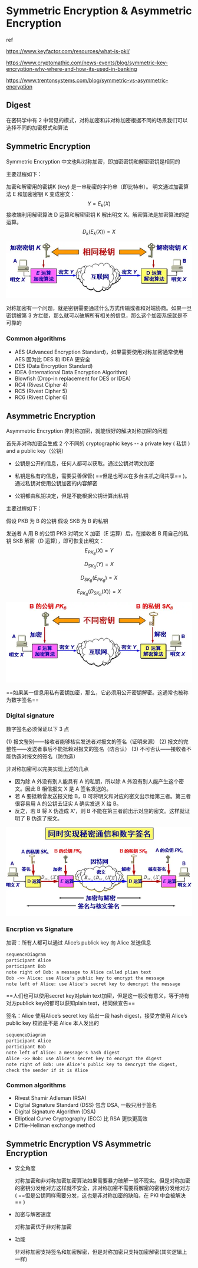# Symmetric Encryption & Asymmetric Encryption



ref

https://www.keyfactor.com/resources/what-is-pki/

https://www.cryptomathic.com/news-events/blog/symmetric-key-encryption-why-where-and-how-its-used-in-banking

https://www.trentonsystems.com/blog/symmetric-vs-asymmetric-encryption

## Digest

在密码学中有 2 中常见的模式，对称加密和非对称加密根据不同的场景我们可以选择不同的加密模式和算法

## Symmetric Encryption

Symmetric Encryption 中文也叫对称加密，即加密密钥和解密密钥是相同的

主要过程如下：

 加密和解密用的密钥K (key) 是一串秘密的字符串（即比特串）。
明文通过加密算法 E  和加密密钥 K  变成密文：
$$
Y=E_k(X)
$$
接收端利用解密算法 D 运算和解密密钥 K 解出明文 X。解密算法是加密算法的逆运算。
$$
D_k(E_k(X))=X
$$



![Snipaste_2020-08-25_16-23-57](https://github.com/dhay3/image-repo/raw/master/20221214/Snipaste_2020-08-25_16-23-57.4f3yo0ajeum8.webp)

对称加密有一个问题，就是密钥需要通过什么方式传输或者和对端协商。如果一旦密钥被第 3 方拦截，那么就可以破解所有相关的信息，那么这个加密系统就是不可靠的

### Common algorithms

- AES (Advanced Encryption Standard)，如果需要使用对称加密通常使用 AES 因为比 DES 和 IDEA 更安全  
- DES (Data Encryption Standard)  
- IDEA (International Data Encryption Algorithm)  
- Blowfish (Drop-in replacement for DES or IDEA)  
- RC4 (Rivest Cipher 4)  
- RC5 (Rivest Cipher 5)  
- RC6 (Rivest Cipher 6)

## Asymmetric Encryption

Asymmetric Encryption 非对称加密，就能很好的解决对称加密的问题

首先非对称加密会生成 2 个不同的 cryptographic keys -- a private key ( 私钥 ) and a public key（公钥）

- 公钥是公开的信息，任何人都可以获取。通过公钥对明文加密

- 私钥是私有的信息，需要妥善保管( ==但是也可以在多台主机之间共享== )。通过私钥对使用公钥加密的内容解密

- 公钥都由私钥决定，但是不能根据公钥计算出私钥

主要过程如下：

假设 PKB 为 B 的公钥
假设 SKB 为 B 的私钥

发送者 A 用 B 的公钥 PKB 对明文 X 加密（E 运算）后，在接收者 B 用自己的私钥 SKB 解密（D 运算），即可恢复出明文：
$$
E_{PK_B}(X)= Y
$$

$$
D_{SK_B}(Y) = X
$$

$$
D_{SK_B}(E_{PK_B}) = X
$$

$$
E_{PK_B}(D_{SK_B}(X)) = X
$$

![Snipaste_2020-08-25_16-52-53](https://github.com/dhay3/image-repo/raw/master/20221214/Snipaste_2020-08-25_16-52-53.4ncc85edc8lc.webp)



==如果某一信息用私有密钥加密，那么，它必须用公开密钥解密。这通常也被称为数字签名==

### Digital signature

数字签名必须保证以下 3 点

(1) 报文鉴别——接收者能够核实发送者对报文的签名（证明来源）
(2) 报文的完整性——发送者事后不能抵赖对报文的签名（防否认）
(3) 不可否认——接收者不能伪造对报文的签名（防伪造）

非对称加密可以完美实现上述的几点

- 因为除 A 外没有别人能具有 A 的私钥，所以除 A 外没有别人能产生这个密文。因此 B 相信报文 X 是 A 签名发送的。
- 若 A 要抵赖曾发送报文给 B，B 可将明文和对应的密文出示给第三者。第三者很容易用 A 的公钥去证实 A 确实发送 X 给 B。
- 反之，若 B 将 X 伪造成 X‘，则 B 不能在第三者前出示对应的密文。这样就证明了 B 伪造了报文。  

![Snipaste_2020-08-25_17-00-11](https://github.com/dhay3/image-repo/raw/master/20221214/Snipaste_2020-08-25_17-00-11.2icyzef3eby8.webp)

### Encrption vs Signature

加密：所有人都可以通过 Alice’s publick key 向 Alice 发送信息

```mermaid
sequenceDiagram
participant Alice
participant Bob
note right of Bob: a message to Alice called plian text
Bob ->> Alice: use Alice's public key to encrypt the message
note left of Alice: use Alice's secret key to dencrypt the message
```

==人们也可以使用secret key对plain text加密，但是这一般没有意义，等于持有对方publick key的都可以获知plain text，相同做宣告==



签名：Alice 使用Alice’s secret key 给出一段 hash digest，接受方使用 Alice’s public key 校验是不是 Alice 本人发出的

```mermaid
sequenceDiagram
participant Alice
participant Bob
note left of Alice: a message's hash digest
Alice ->> Bob: use Alice's secret key to encrypt the digest
note right of Bob: use Alice's public key to dencrypt the digest, check the sender if it is Alice
```

### Common algorithms

- Rivest Shamir Adleman (RSA) 
- Digital Signature Standard (DSS) 包含 DSA, 一般只用于签名
- Digital Signature Algorithm (DSA) 
- Elliptical Curve Cryptography (ECC) 比 RSA 更快更高效
- Diffie-Hellman exchange method

## Symmetric Encryption VS Asymmetric Encryption

- 安全角度

  对称加密和非对称加密加密算法如果需要暴力破解一般不现实。但是对称加密的密钥分发给对方这样就不安全，非对称加密不需要将解密的密钥分发给对方( ==但是公钥同样需要分发，这也是非对称加密的缺陷，在 PKI 中会被解决== )

- 加密与解密速度

  对称加密优于非对称加密

- 功能

  非对称加密支持签名和加密解密，但是对称加密只支持加密解密(其实逻辑上一样)